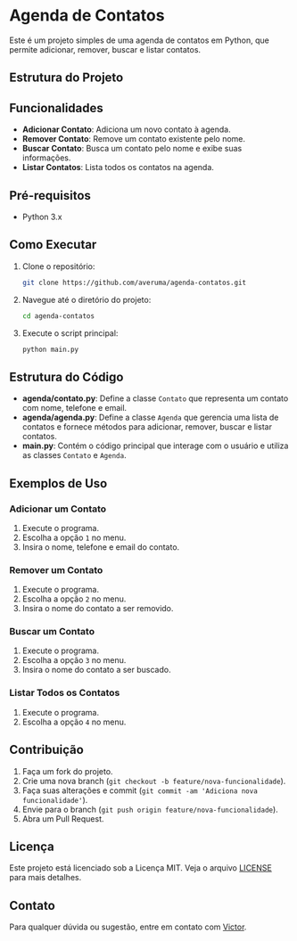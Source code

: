 # Agenda de Contatos

Este é um projeto simples de uma agenda de contatos em Python, que permite adicionar, remover, buscar e listar contatos.

## Estrutura do Projeto

## Funcionalidades

- **Adicionar Contato**: Adiciona um novo contato à agenda.
- **Remover Contato**: Remove um contato existente pelo nome.
- **Buscar Contato**: Busca um contato pelo nome e exibe suas informações.
- **Listar Contatos**: Lista todos os contatos na agenda.

## Pré-requisitos

- Python 3.x

## Como Executar

1. Clone o repositório:

   ```sh
   git clone https://github.com/averuma/agenda-contatos.git
   ```

2. Navegue até o diretório do projeto:

   ```sh
   cd agenda-contatos
   ```

3. Execute o script principal:

   ```sh
   python main.py
   ```

## Estrutura do Código

- **agenda/contato.py**: Define a classe `Contato` que representa um contato com nome, telefone e email.
- **agenda/agenda.py**: Define a classe `Agenda` que gerencia uma lista de contatos e fornece métodos para adicionar, remover, buscar e listar contatos.
- **main.py**: Contém o código principal que interage com o usuário e utiliza as classes `Contato` e `Agenda`.

## Exemplos de Uso

### Adicionar um Contato

1. Execute o programa.
2. Escolha a opção `1` no menu.
3. Insira o nome, telefone e email do contato.

### Remover um Contato

1. Execute o programa.
2. Escolha a opção `2` no menu.
3. Insira o nome do contato a ser removido.

### Buscar um Contato

1. Execute o programa.
2. Escolha a opção `3` no menu.
3. Insira o nome do contato a ser buscado.

### Listar Todos os Contatos

1. Execute o programa.
2. Escolha a opção `4` no menu.

## Contribuição

1. Faça um fork do projeto.
2. Crie uma nova branch (`git checkout -b feature/nova-funcionalidade`).
3. Faça suas alterações e commit (`git commit -am 'Adiciona nova funcionalidade'`).
4. Envie para o branch (`git push origin feature/nova-funcionalidade`).
5. Abra um Pull Request.

## Licença

Este projeto está licenciado sob a Licença MIT. Veja o arquivo [LICENSE](LICENSE) para mais detalhes.

## Contato

Para qualquer dúvida ou sugestão, entre em contato com [Victor](mailto:seu-email@example.com).
